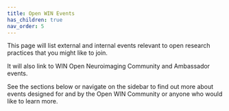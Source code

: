 ```yaml
---
title: Open WIN Events
has_children: true
nav_order: 5
---
```


This page will list external and internal events relevant to open research practices that you might like to join.

It will also link to WIN Open Neuroimaging Community and Ambassador events.

See the sections below or navigate on the sidebar to find out more about events designed for and by the Open WIN Community or anyone who would like to learn more.
